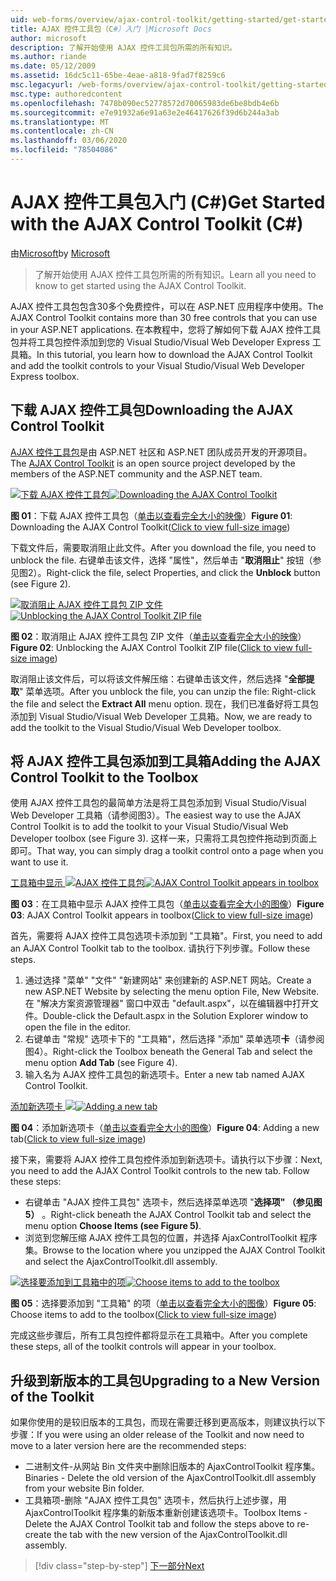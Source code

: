 ```yaml
---
uid: web-forms/overview/ajax-control-toolkit/getting-started/get-started-with-the-ajax-control-toolkit-cs
title: AJAX 控件工具包（C#）入门 |Microsoft Docs
author: microsoft
description: 了解开始使用 AJAX 控件工具包所需的所有知识。
ms.author: riande
ms.date: 05/12/2009
ms.assetid: 16dc5c11-65be-4eae-a818-9fad7f8259c6
msc.legacyurl: /web-forms/overview/ajax-control-toolkit/getting-started/get-started-with-the-ajax-control-toolkit-cs
msc.type: authoredcontent
ms.openlocfilehash: 7478b090ec52778572d70065983de6be8bdb4e6b
ms.sourcegitcommit: e7e91932a6e91a63e2e46417626f39d6b244a3ab
ms.translationtype: MT
ms.contentlocale: zh-CN
ms.lasthandoff: 03/06/2020
ms.locfileid: "78504086"
---
```

# <a name="get-started-with-the-ajax-control-toolkit-c"></a><span data-ttu-id="691ec-103">AJAX 控件工具包入门 (C#)</span><span class="sxs-lookup"><span data-stu-id="691ec-103">Get Started with the AJAX Control Toolkit (C#)</span></span>

<span data-ttu-id="691ec-104">由[Microsoft](https://github.com/microsoft)</span><span class="sxs-lookup"><span data-stu-id="691ec-104">by [Microsoft](https://github.com/microsoft)</span></span>

> <span data-ttu-id="691ec-105">了解开始使用 AJAX 控件工具包所需的所有知识。</span><span class="sxs-lookup"><span data-stu-id="691ec-105">Learn all you need to know to get started using the AJAX Control Toolkit.</span></span>

<span data-ttu-id="691ec-106">AJAX 控件工具包包含30多个免费控件，可以在 ASP.NET 应用程序中使用。</span><span class="sxs-lookup"><span data-stu-id="691ec-106">The AJAX Control Toolkit contains more than 30 free controls that you can use in your ASP.NET applications.</span></span> <span data-ttu-id="691ec-107">在本教程中，您将了解如何下载 AJAX 控件工具包并将工具包控件添加到您的 Visual Studio/Visual Web Developer Express 工具箱。</span><span class="sxs-lookup"><span data-stu-id="691ec-107">In this tutorial, you learn how to download the AJAX Control Toolkit and add the toolkit controls to your Visual Studio/Visual Web Developer Express toolbox.</span></span>

## <a name="downloading-the-ajax-control-toolkit"></a><span data-ttu-id="691ec-108">下载 AJAX 控件工具包</span><span class="sxs-lookup"><span data-stu-id="691ec-108">Downloading the AJAX Control Toolkit</span></span>

<span data-ttu-id="691ec-109">[AJAX 控件工具包](http://devexpress.com/act)是由 ASP.NET 社区和 ASP.NET 团队成员开发的开源项目。</span><span class="sxs-lookup"><span data-stu-id="691ec-109">The [AJAX Control Toolkit](http://devexpress.com/act) is an open source project developed by the members of the ASP.NET community and the ASP.NET team.</span></span> 

<span data-ttu-id="691ec-110">[![下载 AJAX 控件工具包](get-started-with-the-ajax-control-toolkit-cs/_static/image1.jpg)](get-started-with-the-ajax-control-toolkit-cs/_static/image1.png)</span><span class="sxs-lookup"><span data-stu-id="691ec-110">[![Downloading the AJAX Control Toolkit](get-started-with-the-ajax-control-toolkit-cs/_static/image1.jpg)](get-started-with-the-ajax-control-toolkit-cs/_static/image1.png)</span></span>

<span data-ttu-id="691ec-111">**图 01**：下载 AJAX 控件工具包（[单击以查看完全大小的映像](get-started-with-the-ajax-control-toolkit-cs/_static/image2.png)）</span><span class="sxs-lookup"><span data-stu-id="691ec-111">**Figure 01**: Downloading the AJAX Control Toolkit([Click to view full-size image](get-started-with-the-ajax-control-toolkit-cs/_static/image2.png))</span></span>

<span data-ttu-id="691ec-112">下载文件后，需要取消阻止此文件。</span><span class="sxs-lookup"><span data-stu-id="691ec-112">After you download the file, you need to unblock the file.</span></span> <span data-ttu-id="691ec-113">右键单击该文件，选择 "属性"，然后单击 "**取消阻止**" 按钮（参见图2）。</span><span class="sxs-lookup"><span data-stu-id="691ec-113">Right-click the file, select Properties, and click the **Unblock** button (see Figure 2).</span></span>

<span data-ttu-id="691ec-114">[![取消阻止 AJAX 控件工具包 ZIP 文件](get-started-with-the-ajax-control-toolkit-cs/_static/image2.jpg)](get-started-with-the-ajax-control-toolkit-cs/_static/image3.png)</span><span class="sxs-lookup"><span data-stu-id="691ec-114">[![Unblocking the AJAX Control Toolkit ZIP file](get-started-with-the-ajax-control-toolkit-cs/_static/image2.jpg)](get-started-with-the-ajax-control-toolkit-cs/_static/image3.png)</span></span>

<span data-ttu-id="691ec-115">**图 02**：取消阻止 AJAX 控件工具包 ZIP 文件（[单击以查看完全大小的映像](get-started-with-the-ajax-control-toolkit-cs/_static/image4.png)）</span><span class="sxs-lookup"><span data-stu-id="691ec-115">**Figure 02**: Unblocking the AJAX Control Toolkit ZIP file([Click to view full-size image](get-started-with-the-ajax-control-toolkit-cs/_static/image4.png))</span></span>

<span data-ttu-id="691ec-116">取消阻止该文件后，可以将该文件解压缩：右键单击该文件，然后选择 "**全部提取**" 菜单选项。</span><span class="sxs-lookup"><span data-stu-id="691ec-116">After you unblock the file, you can unzip the file: Right-click the file and select the **Extract All** menu option.</span></span> <span data-ttu-id="691ec-117">现在，我们已准备好将工具包添加到 Visual Studio/Visual Web Developer 工具箱。</span><span class="sxs-lookup"><span data-stu-id="691ec-117">Now, we are ready to add the toolkit to the Visual Studio/Visual Web Developer toolbox.</span></span>

## <a name="adding-the-ajax-control-toolkit-to-the-toolbox"></a><span data-ttu-id="691ec-118">将 AJAX 控件工具包添加到工具箱</span><span class="sxs-lookup"><span data-stu-id="691ec-118">Adding the AJAX Control Toolkit to the Toolbox</span></span>

<span data-ttu-id="691ec-119">使用 AJAX 控件工具包的最简单方法是将工具包添加到 Visual Studio/Visual Web Developer 工具箱（请参阅图3）。</span><span class="sxs-lookup"><span data-stu-id="691ec-119">The easiest way to use the AJAX Control Toolkit is to add the toolkit to your Visual Studio/Visual Web Developer toolbox (see Figure 3).</span></span> <span data-ttu-id="691ec-120">这样一来，只需将工具包控件拖动到页面上即可。</span><span class="sxs-lookup"><span data-stu-id="691ec-120">That way, you can simply drag a toolkit control onto a page when you want to use it.</span></span>

<span data-ttu-id="691ec-121">[工具箱中显示 ![AJAX 控件工具包](get-started-with-the-ajax-control-toolkit-cs/_static/image3.jpg)](get-started-with-the-ajax-control-toolkit-cs/_static/image5.png)</span><span class="sxs-lookup"><span data-stu-id="691ec-121">[![AJAX Control Toolkit appears in toolbox](get-started-with-the-ajax-control-toolkit-cs/_static/image3.jpg)](get-started-with-the-ajax-control-toolkit-cs/_static/image5.png)</span></span>

<span data-ttu-id="691ec-122">**图 03**：在工具箱中显示 AJAX 控件工具包（[单击以查看完全大小的图像](get-started-with-the-ajax-control-toolkit-cs/_static/image6.png)）</span><span class="sxs-lookup"><span data-stu-id="691ec-122">**Figure 03**: AJAX Control Toolkit appears in toolbox([Click to view full-size image](get-started-with-the-ajax-control-toolkit-cs/_static/image6.png))</span></span>

<span data-ttu-id="691ec-123">首先，需要将 AJAX 控件工具包选项卡添加到 "工具箱"。</span><span class="sxs-lookup"><span data-stu-id="691ec-123">First, you need to add an AJAX Control Toolkit tab to the toolbox.</span></span> <span data-ttu-id="691ec-124">请执行下列步骤。</span><span class="sxs-lookup"><span data-stu-id="691ec-124">Follow these steps.</span></span>

1. <span data-ttu-id="691ec-125">通过选择 "菜单" "文件" "新建网站" 来创建新的 ASP.NET 网站。</span><span class="sxs-lookup"><span data-stu-id="691ec-125">Create a new ASP.NET Website by selecting the menu option File, New Website.</span></span> <span data-ttu-id="691ec-126">在 "解决方案资源管理器" 窗口中双击 "default.aspx"，以在编辑器中打开文件。</span><span class="sxs-lookup"><span data-stu-id="691ec-126">Double-click the Default.aspx in the Solution Explorer window to open the file in the editor.</span></span>
2. <span data-ttu-id="691ec-127">右键单击 "常规" 选项卡下的 "工具箱"，然后选择 "添加" 菜单选项**卡**（请参阅图4）。</span><span class="sxs-lookup"><span data-stu-id="691ec-127">Right-click the Toolbox beneath the General Tab and select the menu option **Add Tab** (see Figure 4).</span></span>
3. <span data-ttu-id="691ec-128">输入名为 AJAX 控件工具包的新选项卡。</span><span class="sxs-lookup"><span data-stu-id="691ec-128">Enter a new tab named AJAX Control Toolkit.</span></span>

<span data-ttu-id="691ec-129">[添加新选项卡 ![](get-started-with-the-ajax-control-toolkit-cs/_static/image4.jpg)](get-started-with-the-ajax-control-toolkit-cs/_static/image7.png)</span><span class="sxs-lookup"><span data-stu-id="691ec-129">[![Adding a new tab](get-started-with-the-ajax-control-toolkit-cs/_static/image4.jpg)](get-started-with-the-ajax-control-toolkit-cs/_static/image7.png)</span></span>

<span data-ttu-id="691ec-130">**图 04**：添加新选项卡（[单击以查看完全大小的图像](get-started-with-the-ajax-control-toolkit-cs/_static/image8.png)）</span><span class="sxs-lookup"><span data-stu-id="691ec-130">**Figure 04**: Adding a new tab([Click to view full-size image](get-started-with-the-ajax-control-toolkit-cs/_static/image8.png))</span></span>

<span data-ttu-id="691ec-131">接下来，需要将 AJAX 控件工具包控件添加到新选项卡。请执行以下步骤：</span><span class="sxs-lookup"><span data-stu-id="691ec-131">Next, you need to add the AJAX Control Toolkit controls to the new tab. Follow these steps:</span></span>

- <span data-ttu-id="691ec-132">右键单击 "AJAX 控件工具包" 选项卡，然后选择菜单选项 "**选择项" （参见图5）** 。</span><span class="sxs-lookup"><span data-stu-id="691ec-132">Right-click beneath the AJAX Control Toolkit tab and select the menu option **Choose Items (see Figure 5)**.</span></span>
- <span data-ttu-id="691ec-133">浏览到您解压缩 AJAX 控件工具包的位置，并选择 AjaxControlToolkit 程序集。</span><span class="sxs-lookup"><span data-stu-id="691ec-133">Browse to the location where you unzipped the AJAX Control Toolkit and select the AjaxControlToolkit.dll assembly.</span></span>

<span data-ttu-id="691ec-134">[![选择要添加到工具箱中的项](get-started-with-the-ajax-control-toolkit-cs/_static/image5.jpg)](get-started-with-the-ajax-control-toolkit-cs/_static/image9.png)</span><span class="sxs-lookup"><span data-stu-id="691ec-134">[![Choose items to add to the toolbox](get-started-with-the-ajax-control-toolkit-cs/_static/image5.jpg)](get-started-with-the-ajax-control-toolkit-cs/_static/image9.png)</span></span>

<span data-ttu-id="691ec-135">**图 05**：选择要添加到 "工具箱" 的项（[单击以查看完全大小的图像](get-started-with-the-ajax-control-toolkit-cs/_static/image10.png)）</span><span class="sxs-lookup"><span data-stu-id="691ec-135">**Figure 05**: Choose items to add to the toolbox([Click to view full-size image](get-started-with-the-ajax-control-toolkit-cs/_static/image10.png))</span></span>

<span data-ttu-id="691ec-136">完成这些步骤后，所有工具包控件都将显示在工具箱中。</span><span class="sxs-lookup"><span data-stu-id="691ec-136">After you complete these steps, all of the toolkit controls will appear in your toolbox.</span></span>

## <a name="upgrading-to-a-new-version-of-the-toolkit"></a><span data-ttu-id="691ec-137">升级到新版本的工具包</span><span class="sxs-lookup"><span data-stu-id="691ec-137">Upgrading to a New Version of the Toolkit</span></span>

<span data-ttu-id="691ec-138">如果你使用的是较旧版本的工具包，而现在需要迁移到更高版本，则建议执行以下步骤：</span><span class="sxs-lookup"><span data-stu-id="691ec-138">If you were using an older release of the Toolkit and now need to move to a later version here are the recommended steps:</span></span>

- <span data-ttu-id="691ec-139">二进制文件-从网站 Bin 文件夹中删除旧版本的 AjaxControlToolkit 程序集。</span><span class="sxs-lookup"><span data-stu-id="691ec-139">Binaries - Delete the old version of the AjaxControlToolkit.dll assembly from your website Bin folder.</span></span>
- <span data-ttu-id="691ec-140">工具箱项-删除 "AJAX 控件工具包" 选项卡，然后执行上述步骤，用 AjaxControlToolkit 程序集的新版本重新创建该选项卡。</span><span class="sxs-lookup"><span data-stu-id="691ec-140">Toolbox Items - Delete the AJAX Control Toolkit tab and follow the steps above to re-create the tab with the new version of the AjaxControlToolkit.dll assembly.</span></span>

> [!div class="step-by-step"]
> [<span data-ttu-id="691ec-141">下一部分</span><span class="sxs-lookup"><span data-stu-id="691ec-141">Next</span></span>](using-ajax-control-toolkit-controls-and-control-extenders-cs.md)

